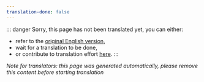 ```yaml
---
translation-done: false
---
```

::: danger
Sorry, this page has not been translated yet, you can either:
- refer to the [original English version](<../../../zh/models/custom-platforms.md>),
- wait for a translation to be done,
- or contribute to translation effort [here](https://github.com/bsmg/wiki).
:::

_Note for translators: this page was generated automatically, please remove this content before starting translation_
